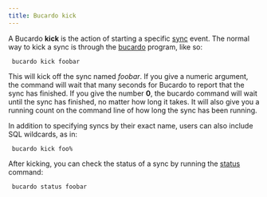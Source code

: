 ```yaml
---
title: Bucardo kick
---
```


A Bucardo **kick** is the action of starting a specific [sync](/Bucardo/sync "wikilink") event. The normal way to kick a sync is through the [bucardo](/Bucardo/bucardo "wikilink") program, like so:

` bucardo kick foobar`

This will kick off the sync named *foobar*. If you give a numeric argument, the command will wait that many seconds for Bucardo to report that the sync has finished. If you give the number **0**, the bucardo command will wait until the sync has finished, no matter how long it takes. It will also give you a running count on the command line of how long the sync has been running.

In addition to specifying syncs by their exact name, users can also include SQL wildcards, as in:

` bucardo kick foo%`

After kicking, you can check the status of a sync by running the [status](/Bucardo/status "wikilink") command:

` bucardo status foobar`

